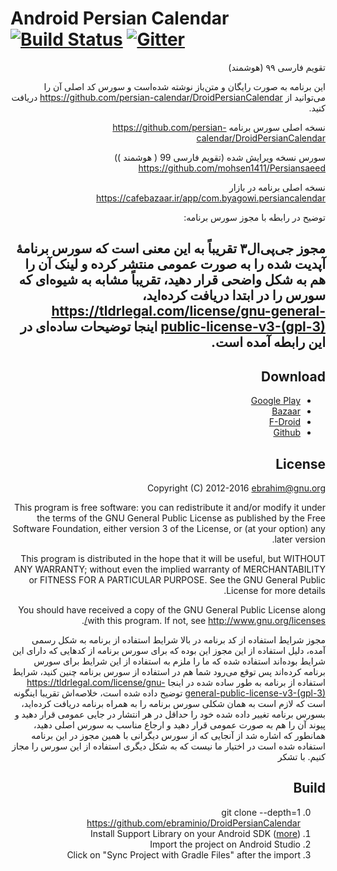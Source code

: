Android Persian Calendar [![Build Status](https://travis-ci.org/ebraminio/DroidPersianCalendar.svg?branch=master)](https://travis-ci.org/ebraminio/DroidPersianCalendar)  [![Gitter](https://badges.gitter.im/Join%20Chat.svg)](https://gitter.im/ebraminio/DroidPersianCalendar)
=============================
<div lang="fa" dir="rtl">تقویم فارسی ۹۹ (هوشمند)<br />
    
این برنامه به صورت رایگان و متن‌باز نوشته شده‌است و سورس کد اصلی آن را می‌توانید از https://github.com/persian-calendar/DroidPersianCalendar دریافت کنید.

نسخه اصلی سورس برنامه
https://github.com/persian-calendar/DroidPersianCalendar

سورس نسخه ویرایش شده (تقویم فارسی 99 ( هوشمند ))
https://github.com/mohsen1411/Persiansaeed

نسخه اصلی برنامه در بازار
https://cafebazaar.ir/app/com.byagowi.persiancalendar

توضیح در رابطه با مجوز سورس برنامه:

مجوز جی‌پی‌ال۳ تقریباً به این معنی است که سورس برنامهٔ آپدیت شده را به صورت عمومی منتشر کرده و لینک آن را هم به شکل واضحی قرار دهید، تقریباً مشابه به شیوه‌ای که سورس را در ابتدا دریافت کرده‌اید،  https://tldrlegal.com/license/gnu-general-public-license-v3-(gpl-3) اینجا توضیحات ساده‌ای در این رابطه آمده است.
-----------------------------

Download
-----------------------------
<ul>
    <li> <a href="https://play.google.com/store/apps/details?id=com.byagowi.persiancalendar" >Google Play</a> </li>
    <li> <a href="http://cafebazaar.ir/app/com.byagowi.persiancalendar" >Bazaar</a> </li>
    <li> <a href="https://f-droid.org/app/com.byagowi.persiancalendar" >F-Droid</a> </li>
    <li> <a href="https://github.com/ebraminio/DroidPersianCalendar/releases/" >Github</a> </li>
</ul>

License
-----------------------------
Copyright (C) 2012-2016  ebrahim@gnu.org

This program is free software: you can redistribute it and/or modify 
it under the terms of the GNU General Public License as published by 
the Free Software Foundation, either version 3 of the License, or 
(at your option) any later version.

This program is distributed in the hope that it will be useful, 
but WITHOUT ANY WARRANTY; without even the implied warranty of 
MERCHANTABILITY or FITNESS FOR A PARTICULAR PURPOSE.  See the 
GNU General Public License for more details.

You should have received a copy of the GNU General Public License 
along with this program.  If not, see http://www.gnu.org/licenses/.




مجوز شرایط استفاده از کد برنامه
در بالا شرایط استفاده از برنامه به شکل رسمی آمده، دلیل استفاده از این مجوز این بوده که برای سورس برنامه از کدهایی که دارای این شرایط بوده‌اند استفاده شده که ما را ملزم به استفاده از این شرایط برای سورس برنامه کرده‌اند پس توقع می‌رود شما هم در استفاده از سورس برنامه چنین کنید، شرایط استفاده از برنامه به طور ساده شده در اینجا https://tldrlegal.com/license/gnu-general-public-license-v3-(gpl-3) توضیح داده شده است، خلاصه‌اش تقریبا اینگونه است که لازم است به همان شکلی سورس برنامه را به همراه برنامه دریافت کرده‌اید، بسورس برنامه تغییر داده شده خود را حداقل در هر انتشار در جایی عمومی قرار دهید و پیوند آن را هم به صورت عمومی قرار دهید و ارجاع مناسب به سورس اصلی دهید، همانطور که اشاره شد از آنجایی که از سورس دیگرانی با همین مجوز در این برنامه استفاده شده است در اختیار ما نیست که به شکل دیگری استفاده از این سورس را مجاز کنیم. با تشکر




Build
-----------------------------
0. git clone --depth=1 https://github.com/ebraminio/DroidPersianCalendar
1. Install Support Library on your Android SDK ([more](https://developer.android.com/tools/support-library/setup.html))
2. Import the project on Android Studio
3. Click on "Sync Project with Gradle Files" after the import
